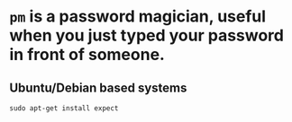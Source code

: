 # `pm` is a password magician, useful when you just typed your password in front of someone.

## Ubuntu/Debian based systems
```
sudo apt-get install expect
```
